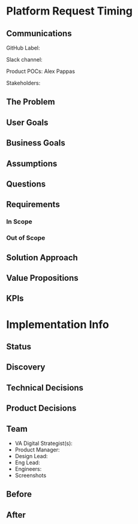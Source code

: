 # Platform Request Timing
## Communications
GitHub Label:

Slack channel:

Product POCs: Alex Pappas

Stakeholders:

## The Problem

## User Goals


## Business Goals


## Assumptions


## Questions


## Requirements

### In Scope


### Out of Scope


## Solution Approach


## Value Propositions


## KPIs

# Implementation Info

## Status

## Discovery

## Technical Decisions

## Product Decisions

## Team
- VA Digital Strategist(s):
- Product Manager:
- Design Lead:
- Eng Lead:
- Engineers:
- Screenshots

## Before

## After

